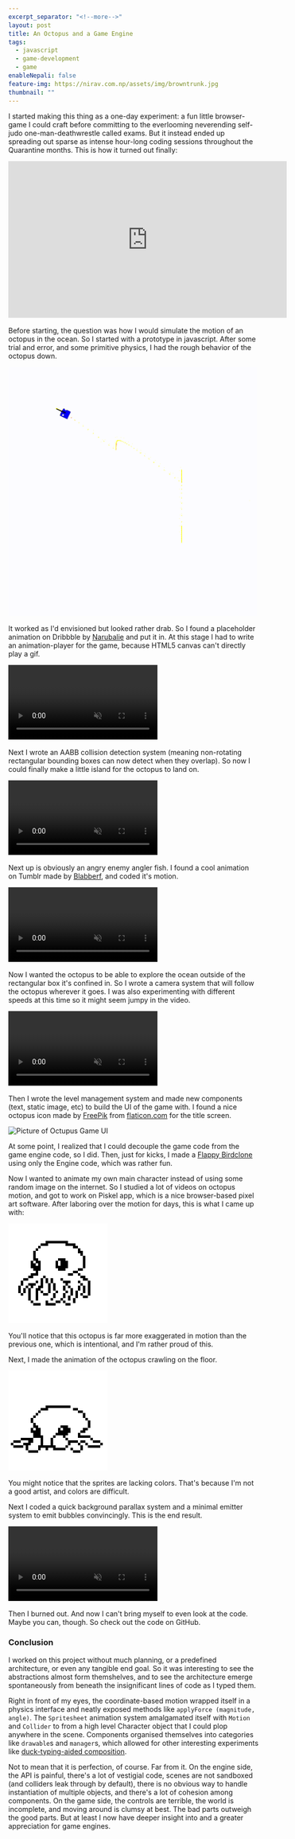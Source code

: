 ```yaml
---
excerpt_separator: "<!--more-->"
layout: post
title: An Octopus and a Game Engine
tags:
  - javascript
  - game-development
  - game
enableNepali: false
feature-img: https://nirav.com.np/assets/img/browntrunk.jpg
thumbnail: ""
---
```


I started making this thing as a one-day experiment: a fun little browser-game I could craft before committing to the everlooming neverending self-judo one-man-deathwrestle called exams. But it instead ended up spreading out sparse as intense hour-long coding sessions throughout the Quarantine months.<!--more--> This is how it turned out finally:

<iframe width="560" height="315" src="https://www.youtube-nocookie.com/embed/zVu_AQDCDgY" frameborder="0" allow="accelerometer; autoplay; encrypted-media; gyroscope; picture-in-picture" allowfullscreen></iframe>

Before starting, the question was how I would simulate the motion of an octopus in the ocean. So I started with a prototype in javascript. After some trial and error, and some primitive physics, I had the rough behavior of the octopus down.

![GIF of initial game prototype](/assets/img/octo/initOctoGif.gif)

It worked as I'd envisioned but looked rather drab. So I found a placeholder animation on Dribbble by [Narubalie](https://dribbble.com/shots/3492217-Octopus-gif-animation) and put it in. At this stage I had to write an animation-player for the game, because HTML5 canvas can't directly play a gif.

<video autoplay loop muted> <source src="/assets/img/octo/octo2.mp4" type="video/mp4"> </video>

Next I wrote an AABB collision detection system (meaning non-rotating rectangular bounding boxes can now detect when they overlap). So now I could finally make a little island for the octopus to land on.

<video autoplay loop muted> <source src="/assets/img/octo/octo0.mp4" type="video/mp4"> </video>

Next up is obviously an angry enemy angler fish. I found a cool animation on Tumblr made by [Blabberf](https://blabberf.whalecakes.com/), and coded it's motion.

<video autoplay loop muted> <source src="/assets/img/octo/octo3.mp4" type="video/mp4"> </video>

Now I wanted the octopus to be able to explore the ocean outside of the rectangular box it's confined in. So I wrote a camera system that will follow the octopus wherever it goes. I was also experimenting with different speeds at this time so it might seem jumpy in the video.

<video controls muted> <source src="/assets/img/octo/octocamera.mp4" type="video/mp4"> </video>

Then I wrote the level management system and made new components (text, static image, etc) to build the UI of the game with. I found a nice octopus icon made by [FreePik](http://www.freepik.com/) from [flaticon.com](https://www.flaticon.com/) for the title screen.

![Picture of Octupus Game UI](/img/octo/ui.png)

At some point, I realized that I could decouple the game code from the game engine code, so I did. Then, just for kicks, I made a [Flappy Birdclone](https://nirav.com.np/2020/06/09/flappy-millennial-an-html5-canvas-game.html) using only the Engine code, which was rather fun.

Now I wanted to animate my own main character instead of using some random image on the internet. So I studied a lot of videos on octopus motion, and got to work on Piskel app, which is a nice browser-based pixel art software. After laboring over the motion for days, this is what I came up with:

![octopus swimming](/assets/img/octo/octoAnimOne.gif)

You'll notice that this octopus is far more exaggerated in motion than the previous one, which is intentional, and I'm rather proud of this.

Next, I made the animation of the octopus crawling on the floor.

![octopus crawling](/assets/img/octo/octoWalk.gif)

You might notice that the sprites are lacking colors. That's because I'm not a good artist, and colors are difficult.

Next I coded a quick background parallax system and a minimal emitter system to emit bubbles convincingly. This is the end result.

<video controls muted> <source src="/assets/img/octo/octo5.mp4" type="video/mp4"> </video>

Then I burned out. And now I can't bring myself to even look at the code. Maybe you can, though. So check out the code on GitHub.

### Conclusion

I worked on this project without much planning, or a predefined architecture, or even any tangible end goal.
So it was interesting to see the abstractions almost form themshelves, and to see the architecture emerge spontaneously from beneath
the insignificant lines of code as I typed them.

Right in front of my eyes, the coordinate-based motion wrapped itself in a physics
interface and neatly exposed methods like `applyForce (magnitude, angle)`. The `Spritesheet` animation system amalgamated itself
with `Motion` and `Collider` to from a high level Character object that I could plop anywhere in the scene. Components
organised themselves into categories like `drawable`s and `manager`s, which allowed for other interesting experiments
like [duck-typing-aided composition](https://stackoverflow.com/q/62194995/2735127).

Not to mean that it is perfection, of course. Far from it. On the engine side, the API is painful, there's a lot of vestigial code, scenes are
not sandboxed (and colliders leak through by default), there is no obvious way to handle instantiation of multiple
objects, and there's a lot of cohesion among components. On the game side, the controls are terrible, the world is incomplete, and
moving around is clumsy at best. The bad parts outweigh the good parts. But at least I now have deeper
insight into and a greater appreciation for game engines.
